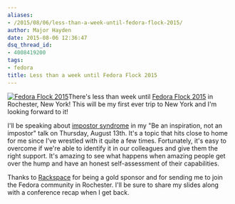 ```yaml
---
aliases:
- /2015/08/06/less-than-a-week-until-fedora-flock-2015/
author: Major Hayden
date: 2015-08-06 12:36:47
dsq_thread_id:
- 4008419200
tags:
- fedora
title: Less than a week until Fedora Flock 2015
---
```


[<img src="/wp-content/uploads/2015/08/flock-2015-attendee.png" alt="Fedora Flock 2015" width="256" height="256" class="alignright size-full wp-image-5761" srcset="/wp-content/uploads/2015/08/flock-2015-attendee.png 256w, /wp-content/uploads/2015/08/flock-2015-attendee-150x150.png 150w" sizes="(max-width: 256px) 100vw, 256px" />][1]There's less than week until [Fedora Flock 2015][2] in Rochester, New York! This will be my first ever trip to New York and I'm looking forward to it!

I'll be speaking about [impostor syndrome][3] in my "Be an inspiration, not an impostor" talk on Thursday, August 13th. It's a topic that hits close to home for me since I've wrestled with it quite a few times. Fortunately, it's easy to overcome if we're able to identify it in our colleagues and give them the right support. It's amazing to see what happens when amazing people get over the hump and have an honest self-assessment of their capabilities.

Thanks to [Rackspace][4] for being a gold sponsor and for sending me to join the Fedora community in Rochester. I'll be sure to share my slides along with a conference recap when I get back.

 [1]: /wp-content/uploads/2015/08/flock-2015-attendee.png
 [2]: http://www.flocktofedora.org/
 [3]: https://en.wikipedia.org/wiki/Impostor_syndrome
 [4]: http://rackspace.com/